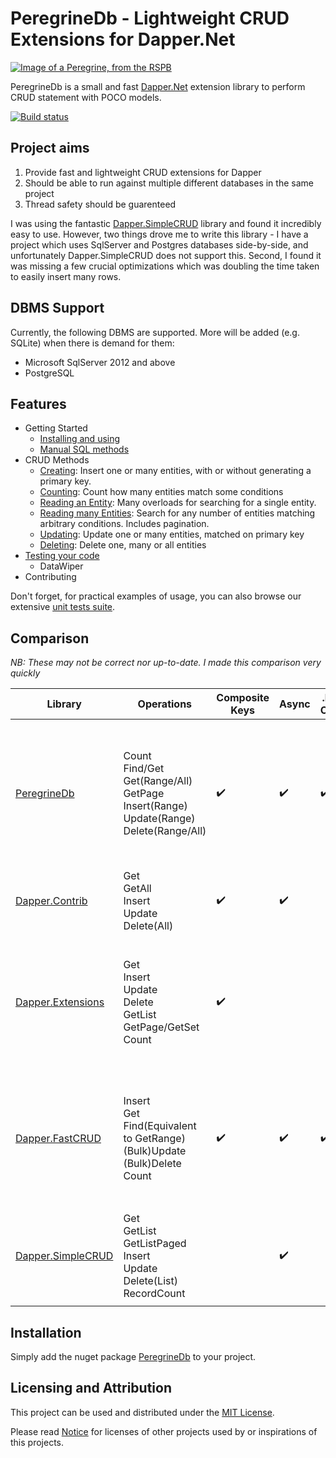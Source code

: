 # PeregrineDb - Lightweight CRUD Extensions for Dapper.Net

<a href="https://www.rspb.org.uk/birds-and-wildlife/wildlife-guides/bird-a-z/peregrine" target="_blank">
<img src="https://github.com//berkeleybross/PeregrineDb/raw/master/Peregrine.png" alt="Image of a Peregrine, from the RSPB"/>
</a>

PeregrineDb is a small and fast [Dapper.Net](https://github.com/StackExchange/dapper-dot-net) extension library to perform CRUD statement with POCO models. 

[![Build status](https://ci.appveyor.com/api/projects/status/kcepamp69b45xkjj/branch/master?svg=true)](https://ci.appveyor.com/project/berkeleybross/peregrinedb/branch/master)

## Project aims

1. Provide fast and lightweight CRUD extensions for Dapper
2. Should be able to run against multiple different databases in the same project
3. Thread safety should be guarenteed

I was using the fantastic [Dapper.SimpleCRUD](https://github.com/ericdc1/Dapper.SimpleCRUD) library and found it incredibly easy to use. However, two things drove me to write this library - I have a project which uses SqlServer and Postgres databases side-by-side, and unfortunately Dapper.SimpleCRUD does not support this. Second, I found it was missing a few crucial optimizations which was doubling the time taken to easily insert many rows.

## DBMS Support
Currently, the following DBMS are supported. More will be added (e.g. SQLite) when there is demand for them:

- Microsoft SqlServer 2012 and above
- PostgreSQL

## Features
* Getting Started
    * [Installing and using](https://github.com/berkeleybross/PeregrineDb/wiki)
    * [Manual SQL methods](https://github.com/berkeleybross/PeregrineDb/wiki/Manual-SQL-Methods)
* CRUD Methods
    * [Creating](https://github.com/berkeleybross/PeregrineDb/wiki/CRUD-Creating): Insert one or many entities, with or without generating a primary key.
    * [Counting](https://github.com/berkeleybross/PeregrineDb/wiki/CRUD-Counting): Count how many entities match some conditions
    * [Reading an Entity](https://github.com/berkeleybross/PeregrineDb/wiki/CRUD-Reading-One-Entity): Many overloads for searching for a single entity.
    * [Reading many Entities](https://github.com/berkeleybross/PeregrineDb/wiki/CRUD-Reading-Many-Entities): Search for any number of entities matching arbitrary conditions. Includes pagination.
    * [Updating](https://github.com/berkeleybross/PeregrineDb/wiki/CRUD-Updating): Update one or many entities, matched on primary key
    * [Deleting](https://github.com/berkeleybross/PeregrineDb/wiki/CRUD-Deleting): Delete one, many or all entities
* [Testing your code](Test-helpers)
    * DataWiper
* Contributing

Don't forget, for practical examples of usage, you can also browse our extensive [unit tests suite](tests/PeregrineDb.Tests).

## Comparison
*NB: These may not be correct nor up-to-date. I made this comparison very quickly*

| Library | Operations | Composite Keys | Async | .Net Core | Notes |
|---|---|---|---|---|---|
| [PeregrineDb](https://github.com/berkeleybross/PeregrineDb) | Count<br>Find/Get<br>Get(Range/All)<br>GetPage<br>Insert(Range)<br>Update(Range)<br>Delete(Range/All) | :heavy_check_mark: | :heavy_check_mark: | :heavy_check_mark: | <ul><li>Can work across multiple DBMS in same project</li><li>Throws exceptions for inconsistencies (E.g. Update not affected anything)</li></ul> |
| [Dapper.Contrib](https://github.com/StackExchange/dapper-dot-net/tree/master/Dapper.Contrib) | Get<br>GetAll<br>Insert<br>Update<br>Delete(All)<br>| :heavy_check_mark: | :heavy_check_mark: | | <ul><li>Can use interfaces to track changes</li></ul> |
| [Dapper.Extensions](https://github.com/tmsmith/Dapper-Extensions) | Get<br>Insert<br>Update<br>Delete<br>GetList<br>GetPage/GetSet<br>Count | :heavy_check_mark: | | | <ul><li>Can use simple lambdas and predicates</li><li>Generates GUID keys</li><li>Can be configured without attributes</li></ul> |
| [Dapper.FastCRUD](https://github.com/MoonStorm/Dapper.FastCRUD/tree/master/Dapper.FastCrud.Tests) | Insert<br>Get<br>Find(Equivalent to GetRange)<br>(Bulk)Update<br>(Bulk)Delete<br>Count | :heavy_check_mark: | :heavy_check_mark: | :heavy_check_mark: | <ul><li>Has a nice fluent syntax for complex WHERE operations</li><li>Can be configured without attributes</li></ul> |
| [Dapper.SimpleCRUD](https://github.com/ericdc1/Dapper.SimpleCRUD) | Get<br>GetList<br>GetListPaged<br>Insert<br>Update<br>Delete(List)<br>RecordCount | | :heavy_check_mark: | | <ul><li>Can create WHERE clauses from objects</li><li>Generates GUID keys</li></ul> |

## Installation
Simply add the nuget package [PeregrineDb](https://www.nuget.org/packages/PeregrineDb/) to your project.

## Licensing and Attribution
This project can be used and distributed under the [MIT License](LICENSE).

Please read [Notice](NOTICE.md) for licenses of other projects used by or inspirations of this projects.